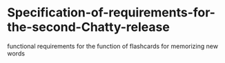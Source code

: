 # Specification-of-requirements-for-the-second-Chatty-release
functional requirements for the function of flashcards for memorizing new words
